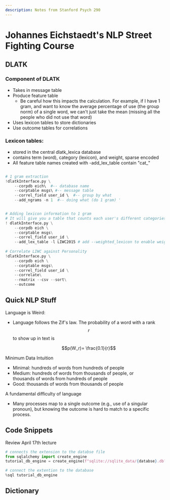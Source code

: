 ```yaml
---
description: Notes from Stanford Psych 290
---
```


# Johannes Eichstaedt's NLP Street Fighting Course

## DLATK

### Component of DLATK&#x20;

* Takes in message table
* Produce feature table
  * Be careful how this impacts the calculation. For example, if I have 1 gram, and want to know the average percentage of use (the group norm) of a single word, we can't just take the mean (missing all the people who did not use that word)
* Uses lexicon tables to store dictionaries
* Use outcome tables for correlations

### Lexicon tables:&#x20;

* stored in the central dlatk\_lexica database
* contains term (word), category (lexicon), and weight, sparse encoded
* All feature table names created with -add\_lex\_table contain "cat\_"&#x20;

```python

# 1 gram extraction 
!dlatkInterface.py \
    --corpdb eich\  #-- database name
    --corptable msgs\ #-- message table
    --correl_field user_id \  #-- group by what
    --add_ngrams -n 1  #-- doing what (do 1 gram) '


# Adding lexicon information to 1 gram 
# It will give you a table that counts each user's different categories (e.g., positive emotion). 
! dlatkInterface.py \
    --corpdb eich \
    --corptable msgs\
    --correl_field user_id \
    --add_lex_table -l LIWC2015 # add --weighted_lexicon to enable weights 
    
# Correlate LIWC against Personality 
!dlatkInterface.py \
    --corpdb eich \
    --corptable msgs\
    --correl_field user_id \
    --correlate\
    --rmatrix --csv --sort\
    --outcome 
```



## Quick NLP Stuff&#x20;

Language is Weird:&#x20;

*   Language follows the Zif's law. The probability of a word with a rank $$r$$ to show up in text is&#x20;

    &#x20;$$p(W_r)= \frac{0.1}{r}$$

Minimum Data Intuition&#x20;

* Minimal: hundreds of words from hundreds of people
* Medium: hundreds of words from thousands of people, or\
  thousands of words from hundreds of people
* Good: thousands of words from thousands of people

A fundamental difficulty of language&#x20;

* Many processes map to a single outcome (e.g., use of a singular pronoun), but knowing the outcome is hard to match to a specific process.&#x20;





## Code Snippets

Review April 17th lecture&#x20;

```python
# connects the extension to the databse file 
from sqlalchemy import create_engine 
tutorial_db_engine = create_engine(f"sqlite://sqlite_data/{databse}.db?charset=utf8mb4")

# connect the extention to the database 
%sql tutorial_db_engine 
```



## Dictionary&#x20;

